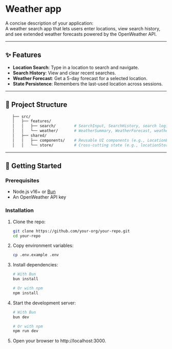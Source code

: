 # Weather app

A concise description of your application:  
A weather search app that lets users enter locations, view search history, and see extended weather forecasts powered by the OpenWeather API.

---

## ✨ Features

- **Location Search**: Type in a location to search and navigate.
- **Search History**: View and clear recent searches.
- **Weather Forecast**: Get a 5-day forecast for a selected location.
- **State Persistence**: Remembers the last-used location across sessions.

---

## 📁 Project Structure
 ```bash
    ├── src/
    │   ├── features/
    │   │   ├── search/        # SearchInput, SearchHistory, search logic
    │   │   └── weather/       # WeatherSummary, WeatherForecast, weather logic
    │   ├── shared/
    │   │   ├── components/    # Reusable UI components (e.g., LocationBar)
    │   │   └── store/         # Cross-cutting state (e.g., locationStore)
```
---

## 🚀 Getting Started

### Prerequisites

- Node.js v16+ or [Bun](https://bun.sh)
- An OpenWeather API key

### Installation

1. Clone the repo:

    ```bash
    git clone https://github.com/your-org/your-repo.git
    cd your-repo
    ```
2. Copy environment variables:
    ```bash
    cp .env.example .env
    ```
3. Install dependencies:
    ```bash
    # With Bun
    bun install
    
    # Or with npm
    npm install
    ```
4. Start the development server:
    ```bash
    # With Bun
    bun dev
    
    # Or with npm
    npm run dev
    ```
5. Open your browser to http://localhost:3000.
